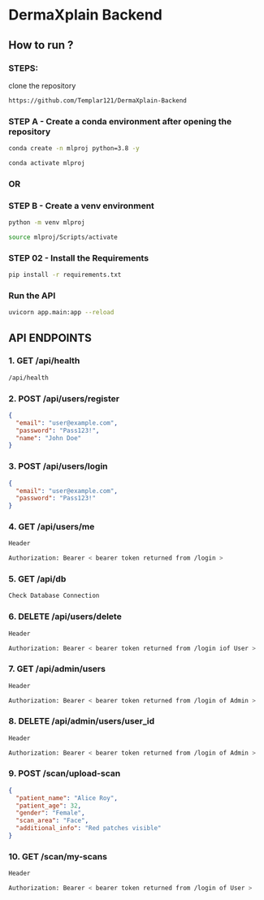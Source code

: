 # DermaXplain Backend


## How to run ?
### STEPS:


clone the repository

```bash
https://github.com/Templar121/DermaXplain-Backend
```

### STEP A - Create a conda environment after opening the repository

```bash
conda create -n mlproj python=3.8 -y
```

```bash
conda activate mlproj
```

### OR
### STEP B - Create a venv environment

```bash
python -m venv mlproj
```

```bash
source mlproj/Scripts/activate
```


### STEP 02 - Install the Requirements

```bash
pip install -r requirements.txt
```

### Run the API 
```bash
uvicorn app.main:app --reload
```

## API ENDPOINTS

### 1. GET /api/health 
```bash
/api/health
```

### 2. POST /api/users/register
```json
{
  "email": "user@example.com",
  "password": "Pass123!",
  "name": "John Doe"
}
```

### 3. POST /api/users/login
```json
{
  "email": "user@example.com",
  "password": "Pass123!"
}
```

### 4. GET /api/users/me
```bash
Header 

Authorization: Bearer < bearer token returned from /login >
```

### 5. GET /api/db

```bash
Check Database Connection
```

### 6. DELETE /api/users/delete
```bash
Header 

Authorization: Bearer < bearer token returned from /login iof User >
```

### 7. GET /api/admin/users
```bash
Header 

Authorization: Bearer < bearer token returned from /login of Admin >
```

### 8. DELETE /api/admin/users/user_id
```bash
Header 

Authorization: Bearer < bearer token returned from /login of Admin >
```

### 9. POST /scan/upload-scan
```json
{
  "patient_name": "Alice Roy",
  "patient_age": 32,
  "gender": "Female",
  "scan_area": "Face",
  "additional_info": "Red patches visible"
}
```

### 10. GET /scan/my-scans
```bash
Header 

Authorization: Bearer < bearer token returned from /login of User >
```